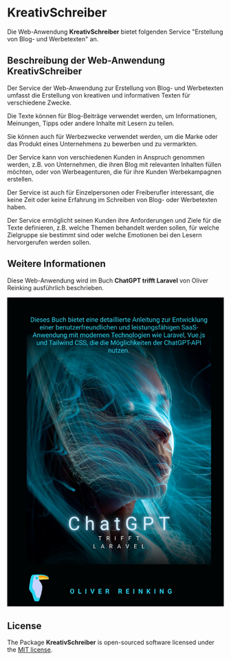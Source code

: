 # KreativSchreiber

Die Web-Anwendung **KreativSchreiber** bietet folgenden Service "Erstellung von Blog- und Werbetexten" an.

## Beschreibung der Web-Anwendung KreativSchreiber

Der Service der Web-Anwendung zur Erstellung von Blog- und Werbetexten umfasst die Erstellung von kreativen und informativen Texten für verschiedene Zwecke.   

Die Texte können für Blog-Beiträge verwendet werden, um Informationen, Meinungen, Tipps oder andere Inhalte mit Lesern zu teilen. 

Sie können auch für Werbezwecke verwendet werden, um die Marke oder das Produkt eines Unternehmens zu bewerben und zu vermarkten.  

Der Service kann von verschiedenen Kunden in Anspruch genommen werden, z.B. von Unternehmen, die ihren Blog mit relevanten Inhalten füllen möchten, oder von Werbeagenturen, die für ihre Kunden Werbekampagnen erstellen. 

Der Service ist auch für Einzelpersonen oder Freiberufler interessant, die keine Zeit oder keine Erfahrung im Schreiben von Blog- oder Werbetexten haben.  

Der Service ermöglicht seinen Kunden ihre Anforderungen und Ziele für die Texte definieren, z.B. welche Themen behandelt werden sollen, für welche Zielgruppe sie bestimmt sind oder welche Emotionen bei den Lesern hervorgerufen werden sollen. 

## Weitere Informationen

Diese Web-Anwendung wird im Buch **ChatGPT trifft Laravel** von Oliver Reinking ausführlich beschrieben. 

![Buchcover](/public/images/cover/ChatGPT_trifft_Laravel.jpg)

## License

The Package **KreativSchreiber** is open-sourced software licensed under the [MIT license](https://opensource.org/licenses/MIT).
